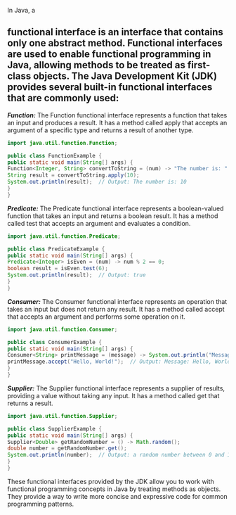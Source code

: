 In Java, a 
## functional interface is an interface that contains only one abstract method. Functional interfaces are used to enable functional programming in Java, allowing methods to be treated as first-class objects. The Java Development Kit (JDK) provides several built-in functional interfaces that are commonly used:

***Function:***
The Function functional interface represents a function that takes an input and produces a result. It has a method called apply that accepts an argument of a specific type and returns a result of another type.
```java
import java.util.function.Function;

public class FunctionExample {
public static void main(String[] args) {
Function<Integer, String> convertToString = (num) -> "The number is: " + num;
String result = convertToString.apply(10);
System.out.println(result);  // Output: The number is: 10
}
}
```
***Predicate:***
The Predicate functional interface represents a boolean-valued function that takes an input and returns a boolean result. It has a method called test that accepts an argument and evaluates a condition.
```java
import java.util.function.Predicate;

public class PredicateExample {
public static void main(String[] args) {
Predicate<Integer> isEven = (num) -> num % 2 == 0;
boolean result = isEven.test(6);
System.out.println(result);  // Output: true
}
}
```
***Consumer:***
The Consumer functional interface represents an operation that takes an input but does not return any result. It has a method called accept that accepts an argument and performs some operation on it.
```java
import java.util.function.Consumer;

public class ConsumerExample {
public static void main(String[] args) {
Consumer<String> printMessage = (message) -> System.out.println("Message: " + message);
printMessage.accept("Hello, World!");  // Output: Message: Hello, World!
}
}
```
***Supplier:***
The Supplier functional interface represents a supplier of results, providing a value without taking any input. It has a method called get that returns a result.
```java
import java.util.function.Supplier;

public class SupplierExample {
public static void main(String[] args) {
Supplier<Double> getRandomNumber = () -> Math.random();
double number = getRandomNumber.get();
System.out.println(number);  // Output: a random number between 0 and 1
}
}
```
These functional interfaces provided by the JDK allow you to work with functional programming concepts in Java by treating methods as objects. They provide a way to write more concise and expressive code for common programming patterns.